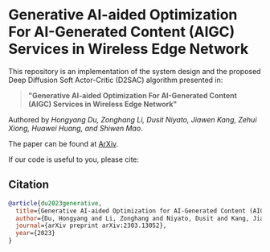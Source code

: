# Generative AI-aided Optimization For AI-Generated Content (AIGC) Services in Wireless Edge Network

This repository is an implementation of the system design and the proposed Deep Diffusion Soft Actor-Critic (D2SAC) algorithm presented in:

> **"Generative AI-aided Optimization For AI-Generated Content (AIGC) Services in Wireless Edge Network"**

Authored by *Hongyang Du, Zonghang Li, Dusit Niyato, Jiawen Kang, Zehui Xiong, Huawei Huang, and Shiwen Mao*.

The paper can be found at [ArXiv](https://arxiv.org/abs/2303.13052).

If our code is useful to you, please cite:

## Citation

```bibtex
@article{du2023generative,
  title={Generative AI-aided Optimization for AI-Generated Content (AIGC) Services in Edge Networks},
  author={Du, Hongyang and Li, Zonghang and Niyato, Dusit and Kang, Jiawen and Xiong, Zehui and Huang, Huawei and Mao, Shiwen},
  journal={arXiv preprint arXiv:2303.13052},
  year={2023}
}
```
